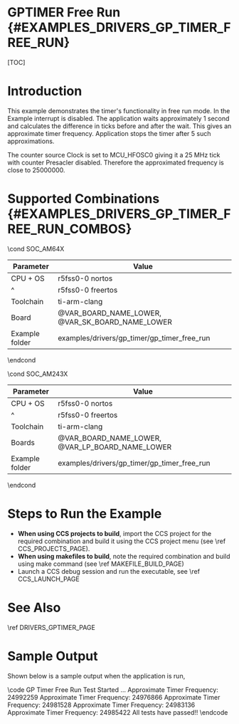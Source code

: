 # GPTIMER Free Run {#EXAMPLES_DRIVERS_GP_TIMER_FREE_RUN}

[TOC]

# Introduction

This example demonstrates the timer's functionality in free run mode. In the Example interrupt is disabled.
The application waits approximately 1 second and calculates the difference in ticks before and after the wait. This gives an approximate timer frequency.
Application stops the timer after 5 such approximations.

The counter source Clock is set to MCU_HFOSC0 giving it a 25 MHz tick with counter Presacler disabled.
Therefore the approximated frequency is close to 25000000.

# Supported Combinations {#EXAMPLES_DRIVERS_GP_TIMER_FREE_RUN_COMBOS}

\cond SOC_AM64X

 Parameter      | Value
 ---------------|-----------
 CPU + OS       | r5fss0-0 nortos
 ^              | r5fss0-0 freertos
 Toolchain      | ti-arm-clang
 Board          | @VAR_BOARD_NAME_LOWER, @VAR_SK_BOARD_NAME_LOWER
 Example folder | examples/drivers/gp_timer/gp_timer_free_run

\endcond

\cond SOC_AM243X

 Parameter      | Value
 ---------------|-----------
 CPU + OS       | r5fss0-0 nortos
 ^              | r5fss0-0 freertos
 Toolchain      | ti-arm-clang
 Boards         | @VAR_BOARD_NAME_LOWER, @VAR_LP_BOARD_NAME_LOWER
 Example folder | examples/drivers/gp_timer/gp_timer_free_run

\endcond

# Steps to Run the Example

- **When using CCS projects to build**, import the CCS project for the required combination
  and build it using the CCS project menu (see \ref CCS_PROJECTS_PAGE).
- **When using makefiles to build**, note the required combination and build using
  make command (see \ref MAKEFILE_BUILD_PAGE)
- Launch a CCS debug session and run the executable, see \ref CCS_LAUNCH_PAGE

# See Also

\ref DRIVERS_GPTIMER_PAGE

# Sample Output

Shown below is a sample output when the application is run,

\code
GP Timer Free Run Test Started ...
Approximate Timer Frequency: 24992259
Approximate Timer Frequency: 24976866
Approximate Timer Frequency: 24981528
Approximate Timer Frequency: 24983136
Approximate Timer Frequency: 24985422
All tests have passed!!
\endcode
